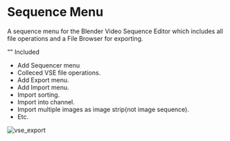 # Sequence Menu
A sequence menu for the Blender Video Sequence Editor which includes all file operations and a File Browser for exporting.

"" Included
* Add Sequencer menu
* Colleced VSE file operations.
* Add Export menu.
* Add Import menu.
* Import sorting.
* Import into channel.
* Import multiple images as image strip(not image sequence).
* Etc.

![vse_export](https://user-images.githubusercontent.com/1322593/227878229-b0194ba7-8fd6-4749-be21-57f585eb5fb3.gif)
